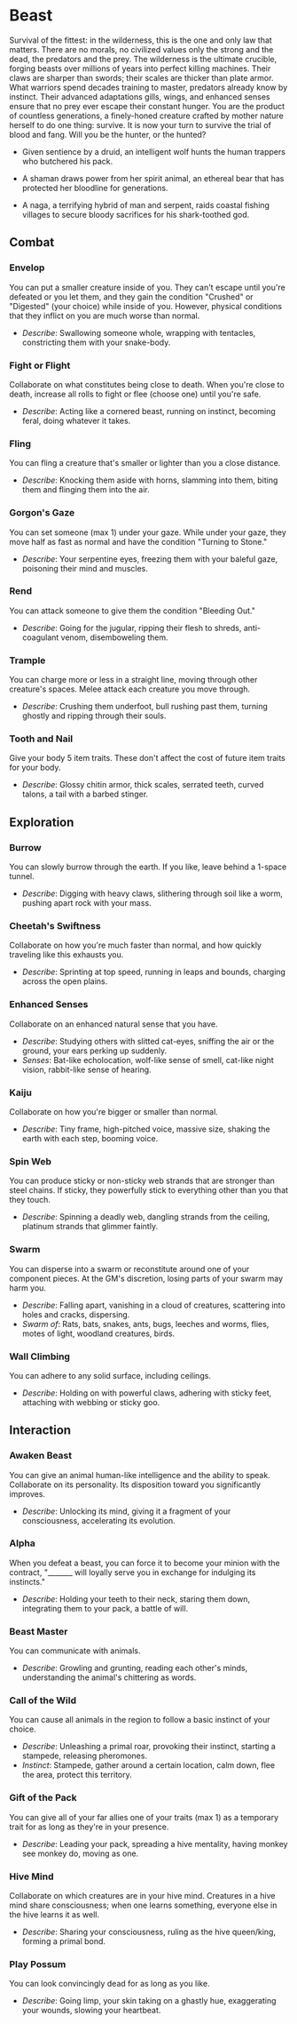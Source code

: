 
# Beast

Survival of the fittest: in the wilderness, this is the one and only law that matters. There are no morals, no civilized values only the strong and the dead, the predators and the prey. The wilderness is the ultimate crucible, forging beasts over millions of years into perfect killing machines. Their claws are sharper than swords; their scales are thicker than plate armor. What warriors spend decades training to master, predators already know by instinct. Their advanced adaptations gills, wings, and enhanced senses ensure that no prey ever escape their constant hunger. You are the product of countless generations, a finely-honed creature crafted by mother nature herself to do one thing: survive. It is now your turn to survive the trial of blood and fang. Will you be the hunter, or the hunted?

* Given sentience by a druid, an intelligent wolf hunts the human trappers who butchered his pack.

* A shaman draws power from her spirit animal, an ethereal bear that has protected her bloodline for generations.

* A naga, a terrifying hybrid of man and serpent, raids coastal fishing villages to secure bloody sacrifices for his shark-toothed god.

## Combat

### Envelop

You can put a smaller creature inside of you. They can't escape until you're defeated or you let them, and they gain the condition "Crushed" or "Digested" (your choice) while inside of you. However, physical conditions that they inflict on you are much worse than normal.

* *Describe*: Swallowing someone whole, wrapping with tentacles, constricting them with your snake-body.

### Fight or Flight 

Collaborate on what constitutes being close to death. When you're close to death, increase all rolls to fight or flee (choose one) until you're safe. 

* *Describe*: Acting like a cornered beast, running on instinct, becoming feral, doing whatever it takes.

### Fling

You can fling a creature that's smaller or lighter than you a close distance. 

* *Describe*: Knocking them aside with horns, slamming into them, biting them and flinging them into the air.

### Gorgon's Gaze

You can set someone (max 1) under your gaze. While under your gaze, they move half as fast as normal and have the condition "Turning to Stone." 

* *Describe*: Your serpentine eyes, freezing them with your baleful gaze, poisoning their mind and muscles.

### Rend

You can attack someone to give them the condition "Bleeding Out." 

* *Describe*: Going for the jugular, ripping their flesh to shreds, anti-coagulant venom, disemboweling them.

### Trample

You can charge more or less in a straight line, moving through other creature's spaces. Melee attack each creature you move through. 

* *Describe*: Crushing them underfoot, bull rushing past them, turning ghostly and ripping through their souls.

### Tooth and Nail

Give your body 5 item traits. These don't affect the cost of future item traits for your body. 

* *Describe*: Glossy chitin armor, thick scales, serrated teeth, curved talons, a tail with a barbed stinger.

## Exploration

### Burrow

You can slowly burrow through the earth. If you like, leave behind a 1-space tunnel.

* *Describe*: Digging with heavy claws, slithering through soil like a worm, pushing apart rock with your mass.

### Cheetah's Swiftness

Collaborate on how you're much faster than normal, and how quickly traveling like this exhausts you. 

* *Describe*: Sprinting at top speed, running in leaps and bounds, charging across the open plains.

### Enhanced Senses

Collaborate on an enhanced natural sense that you have. 

* *Describe*: Studying others with slitted cat-eyes, sniffing the air or the ground, your ears perking up suddenly.
* *Senses*: Bat-like echolocation, wolf-like sense of smell, cat-like night vision, rabbit-like sense of hearing.

### Kaiju

Collaborate on how you're bigger or smaller than normal. 

* *Describe*: Tiny frame, high-pitched voice, massive size, shaking the earth with each step, booming voice.

### Spin Web

You can produce sticky or non-sticky web strands that are stronger than steel chains. If sticky, they powerfully stick to everything other than you that they touch.

* *Describe*: Spinning a deadly web, dangling strands from the ceiling, platinum strands that glimmer faintly.

### Swarm

You can disperse into a swarm or reconstitute around one of your component pieces. At the GM's discretion, losing parts of your swarm may harm you.

* *Describe*: Falling apart, vanishing in a cloud of creatures, scattering into holes and cracks, dispersing.
* *Swarm of*: Rats, bats, snakes, ants, bugs, leeches and worms, flies, motes of light, woodland creatures, birds.

### Wall Climbing

You can adhere to any solid surface, including ceilings.

* *Describe*: Holding on with powerful claws, adhering with sticky feet, attaching with webbing or sticky goo.

## Interaction

### Awaken Beast

You can give an animal human-like intelligence and the ability to speak. Collaborate on its personality. Its disposition toward you significantly improves.

* *Describe*: Unlocking its mind, giving it a fragment of your consciousness, accelerating its evolution.

### Alpha

When you defeat a beast, you can force it to become your minion with the contract, "_______ will loyally serve you in exchange for indulging its instincts." 

* *Describe*: Holding your teeth to their neck, staring them down, integrating them to your pack, a battle of will.

### Beast Master

You can communicate with animals.

* *Describe*: Growling and grunting, reading each other's minds, understanding the animal's chittering as words.

### Call of the Wild

You can cause all animals in the region to follow a basic instinct of your choice. 

* *Describe*: Unleashing a primal roar, provoking their instinct, starting a stampede, releasing pheromones.
* *Instinct*: Stampede, gather around a certain location, calm down, flee the area, protect this territory. 

### Gift of the Pack

You can give all of your far allies one of your traits (max 1) as a temporary trait for as long as they're in your presence.

* *Describe*: Leading your pack, spreading a hive mentality, having monkey see monkey do, moving as one. 

### Hive Mind

Collaborate on which creatures are in your hive mind. Creatures in a hive mind share consciousness; when one learns something, everyone else in the hive learns it as well.

* *Describe*: Sharing your consciousness, ruling as the hive queen/king, forming a primal bond.

### Play Possum

You can look convincingly dead for as long as you like. 

* *Describe*: Going limp, your skin taking on a ghastly hue, exaggerating your wounds, slowing your heartbeat.

